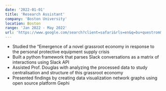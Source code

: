 ```yaml
---
date: '2022-01-01'
title: 'Research Assistant'
company: 'Boston University'
location: Boston
range: 'Jan 2022 - May 2022'
url: 'https://www.google.com/search?client=safari&rls=en&q=bu+questrom&ie=UTF-8&oe=UTF-8'
---
```


- Studied the “Emergence of a novel grassroot economy in response to the personal protective equipment supply crisis
- Built a python framework that parses Slack conversations as a matrix of interactions using Slack API 
- Assisted Prof. Douglas with analyzing the processed data to study centralisation and structure of this grassroot economy
- Presented findings by creating data visualization network graphs using open source platform Gephi